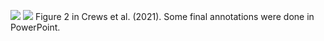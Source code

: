 ![](https://github.com/lauracrews/meltwaterAdvection/blob/main/docs/fig2/SST_fourTimePeriods.png)
![](https://github.com/lauracrews/meltwaterAdvection/blob/main/docs/fig2/SSS_fourTimePeriods.png)
Figure 2 in Crews et al. (2021). Some final annotations were done in PowerPoint. 
